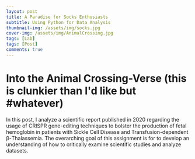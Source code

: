 ```yaml
---
layout: post
title: A Paradise for Socks Enthusiasts 
subtitle: Using Python for Data Analysis 
thumbnail-img: /assets/img/socks.jpg
cover-img: /assets/img/AnimalCrossing.jpg
tags: [Lab]
tags: [Post] 
comments: true
---
```


# Into the Animal Crossing-Verse (this is clunkier than I'd like but #whatever) 

In this post, I analyze a scientific report published in 2020 regarding the usage of CRISPR gene-editing techniques to bolster the production of fetal hemoglobin in patients with Sickle Cell Disease and Transfusion-dependent β-Thalassemia. The overarching goal of this assignment is for to develop an understanding of how to critically examine scientific studies and analyze datasets.

